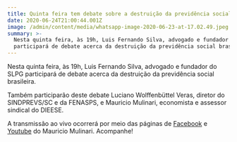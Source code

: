 ```yaml
---
title: Quinta feira tem debate sobre a destruição da previdência social no Brasil
date: 2020-06-24T21:00:44.001Z
image: /admin/content/media/whatsapp-image-2020-06-23-at-17.02.49.jpeg
summary: >-
  Nesta quinta feira, às 19h, Luis Fernando Silva, advogado e fundador do SLPG
  participará de debate acerca da destruição da previdência social brasileira.
---
```

Nesta quinta feira, às 19h, Luis Fernando Silva, advogado e fundador do SLPG participará de debate acerca da destruição da previdência social brasileira.

Também participarão deste debate Luciano Wolffenbüttel Veras, diretor do SINDPREVS/SC e da FENASPS, e Mauricio Mulinari, economista e assessor sindical do DIEESE.

A transmissão ao vivo ocorrerá por meio das páginas de [Facebook](https://www.facebook.com/rbmulinari/) e [Youtube](https://www.youtube.com/channel/UCaosJlCPeFjEUF9AOG8CKAw) do Mauricio Mulinari. Acompanhe!
